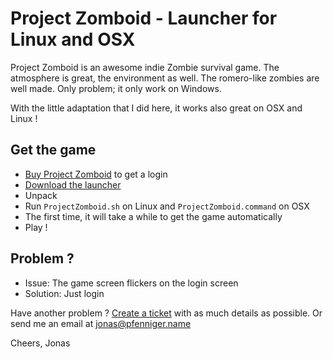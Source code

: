 Project Zomboid - Launcher for Linux and OSX
=============================================

Project Zomboid is an awesome indie Zombie survival game. The atmosphere is great, the environment as well. The
romero-like zombies are well made. Only problem; it only work on Windows.

With the little adaptation that I did here, it works also great on OSX and Linux !

Get the game
------------

* [Buy Project Zomboid](http://projectzomboid.com/blog/index.php/buy-our-games/) to get a login
* [Download the launcher](https://github.com/zimbatm/project-zomboid-posix-launcher/zipball/master)
* Unpack
* Run `ProjectZomboid.sh` on Linux and `ProjectZomboid.command` on OSX
* The first time, it will take a while to get the game automatically
* Play !

Problem ?
---------

* Issue: The game screen flickers on the login screen
* Solution: Just login

Have another problem ? [Create a ticket](https://github.com/zimbatm/project-zomboid-posix-launcher/issues/new) with as much details as possible. Or send me an email at jonas@pfenniger.name

Cheers, Jonas
